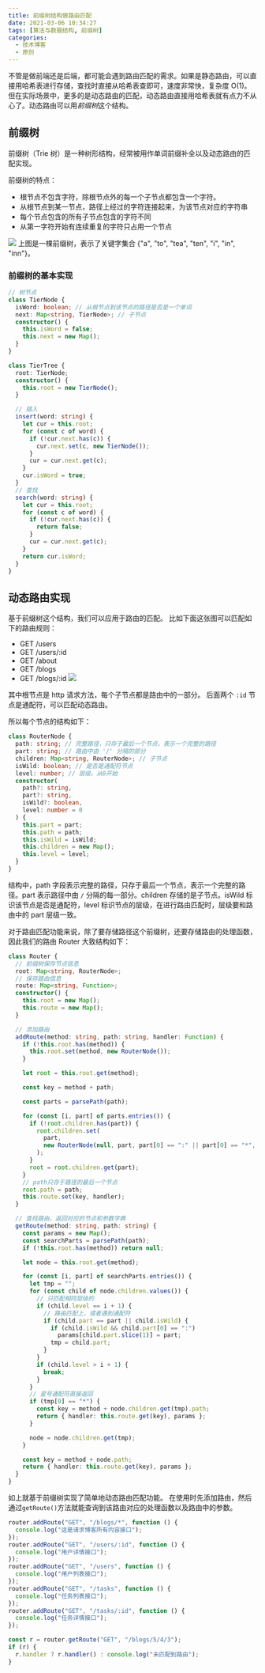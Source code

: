 ```yaml
---
title: 前缀树结构做路由匹配
date: 2021-03-06 10:34:27
tags: [算法与数据结构, 前缀树]
categories:
  - 技术博客
  - 原创
---
```


不管是做前端还是后端，都可能会遇到路由匹配的需求。如果是静态路由，可以直接用哈希表进行存储，查找时直接从哈希表查即可，速度非常快，复杂度 O(1)。
但在实际场景中，更多的是动态路由的匹配，动态路由直接用哈希表就有点力不从心了。动态路由可以用*前缀树*这个结构。

<!-- more -->

## 前缀树

前缀树（Trie 树）是一种树形结构，经常被用作单词前缀补全以及动态路由的匹配实现。

前缀树的特点：

- 根节点不包含字符，除根节点外的每一个子节点都包含一个字符。
- 从根节点到某一节点，路径上经过的字符连接起来，为该节点对应的字符串
- 每个节点包含的所有子节点包含的字符不同
- 从第一字符开始有连续重复的字符只占用一个节点

![](https://img-vnote-1251075307.cos.ap-beijing.myqcloud.com/1672977233_20230106110544490_319631237.png)
上图是一棵前缀树，表示了关键字集合 {"a", "to", "tea", "ten", "i", "in", "inn"}。

### 前缀树的基本实现

```ts
// 树节点
class TierNode {
  isWord: boolean; // 从根节点到该节点的路径是否是一个单词
  next: Map<string, TierNode>; // 子节点
  constructor() {
    this.isWord = false;
    this.next = new Map();
  }
}

class TierTree {
  root: TierNode;
  constructor() {
    this.root = new TierNode();
  }

  // 插入
  insert(word: string) {
    let cur = this.root;
    for (const c of word) {
      if (!cur.next.has(c)) {
        cur.next.set(c, new TierNode());
      }
      cur = cur.next.get(c);
    }
    cur.isWord = true;
  }
  // 查找
  search(word: string) {
    let cur = this.root;
    for (const c of word) {
      if (!cur.next.has(c)) {
        return false;
      }
      cur = cur.next.get(c);
    }
    return cur.isWord;
  }
}
```

## 动态路由实现

基于前缀树这个结构，我们可以应用于路由的匹配。
比如下面这张图可以匹配如下的路由规则：

- GET /users
- GET /users/:id
- GET /about
- GET /blogs
- GET /blogs/:id
  ![](https://img-vnote-1251075307.cos.ap-beijing.myqcloud.com/1672977235_20230106114139823_1185599112.png)

其中根节点是 http 请求方法，每个子节点都是路由中的一部分。
后面两个 `:id` 节点是通配符，可以匹配动态路由。

所以每个节点的结构如下：

```ts
class RouterNode {
  path: string; // 完整路径，只存于最后一个节点，表示一个完整的路径
  part: string; // 路由中由 '/' 分隔的部分
  children: Map<string, RouterNode>; // 子节点
  isWild: boolean; // 是否是通配符节点
  level: number; // 层级，从0开始
  constructor(
    path?: string,
    part?: string,
    isWild?: boolean,
    level: number = 0
  ) {
    this.part = part;
    this.path = path;
    this.isWild = isWild;
    this.children = new Map();
    this.level = level;
  }
}
```

结构中，path 字段表示完整的路径，只存于最后一个节点，表示一个完整的路径。part 表示路径中由 `/` 分隔的每一部分。children 存储的是子节点。isWild 标识该节点是否是通配符，level 标识节点的层级，在进行路由匹配时，层级要和路由中的 part 层级一致。

对于路由匹配功能来说，除了要存储路径这个前缀树，还要存储路由的处理函数，因此我们的路由 Router 大致结构如下：

```ts
class Router {
  // 前缀树保存节点信息
  root: Map<string, RouterNode>;
  // 保存路由信息
  route: Map<string, Function>;
  constructor() {
    this.root = new Map();
    this.route = new Map();
  }

  // 添加路由
  addRoute(method: string, path: string, handler: Function) {
    if (!this.root.has(method)) {
      this.root.set(method, new RouterNode());
    }

    let root = this.root.get(method);

    const key = method + path;

    const parts = parsePath(path);

    for (const [i, part] of parts.entries()) {
      if (!root.children.has(part)) {
        root.children.set(
          part,
          new RouterNode(null, part, part[0] == ":" || part[0] == "*", i + 1)
        );
      }
      root = root.children.get(part);
    }
    // path只存于路径的最后一个节点
    root.path = path;
    this.route.set(key, handler);
  }

  // 查找路由，返回对应的节点和参数字典
  getRoute(method: string, path: string) {
    const params = new Map();
    const searchParts = parsePath(path);
    if (!this.root.has(method)) return null;

    let node = this.root.get(method);

    for (const [i, part] of searchParts.entries()) {
      let tmp = "";
      for (const child of node.children.values()) {
        // 只匹配相同层级的
        if (child.level == i + 1) {
          // 路由匹配上，或者遇到通配符
          if (child.part == part || child.isWild) {
            if (child.isWild && child.part[0] == ":")
              params[child.part.slice(1)] = part;
            tmp = child.part;
          }
        }
        if (child.level > i + 1) {
          break;
        }
      }
      // 星号通配符直接返回
      if (tmp[0] == "*") {
        const key = method + node.children.get(tmp).path;
        return { handler: this.route.get(key), params };
      }

      node = node.children.get(tmp);
    }

    const key = method + node.path;
    return { handler: this.route.get(key), params };
  }
}
```

如上就基于前缀树实现了简单地动态路由匹配功能。
在使用时先添加路由，然后通过`getRoute()`方法就能查询到该路由对应的处理函数以及路由中的参数。

```ts
router.addRoute("GET", "/blogs/*", function () {
  console.log("这是请求博客所有内容接口");
});
router.addRoute("GET", "/users/:id", function () {
  console.log("用户详情接口");
});
router.addRoute("GET", "/users", function () {
  console.log("用户列表接口");
});
router.addRoute("GET", "/tasks", function () {
  console.log("任务列表接口");
});
router.addRoute("GET", "/tasks/:id", function () {
  console.log("任务详情接口");
});

const r = router.getRoute("GET", "/blogs/5/4/3");
if (r) {
  r.handler ? r.handler() : console.log("未匹配到路由");
}
```
